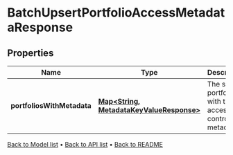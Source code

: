 

# BatchUpsertPortfolioAccessMetadataResponse


## Properties

| Name | Type | Description | Notes |
|------------ | ------------- | ------------- | -------------|
|**portfoliosWithMetadata** | [**Map&lt;String, MetadataKeyValueResponse&gt;**](MetadataKeyValueResponse.md) | The set of portfolios with the access control metadata |  |



[Back to Model list](../README.md#documentation-for-models) &#8226; [Back to API list](../README.md#documentation-for-api-endpoints) &#8226; [Back to README](../README.md)


